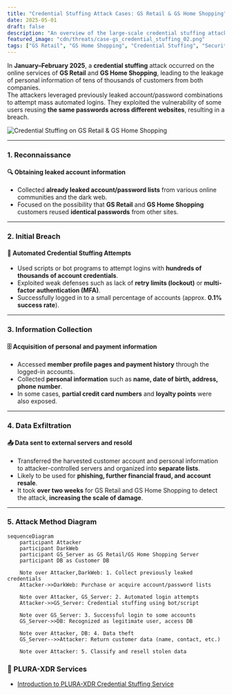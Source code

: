 ```yaml
---
title: "Credential Stuffing Attack Cases: GS Retail & GS Home Shopping"
date: 2025-05-01
draft: false
description: "An overview of the large-scale credential stuffing attacks on GS Retail and GS Home Shopping during January–February 2025, including attack techniques."
featured_image: "cdn/threats/case-gs_credential_stuffing_02.png"
tags: ["GS Retail", "GS Home Shopping", "Credential Stuffing", "Security Incident", "Data Breach", "Web Security"]
---
```


In **January–February 2025**, a **credential stuffing** attack occurred on the online services of **GS Retail** and **GS Home Shopping**, leading to the leakage of personal information of tens of thousands of customers from both companies.  
The attackers leveraged previously leaked account/password combinations to attempt mass automated logins. They exploited the vulnerability of some users reusing **the same passwords across different websites**, resulting in a breach.

<!--more-->
![Credential Stuffing on GS Retail & GS Home Shopping](https://blog.plura.io/cdn/threats/case-gs_credential_stuffing_02.png)

---

### 1. **Reconnaissance**
#### 🔍 **Obtaining leaked account information**
- Collected **already leaked account/password lists** from various online communities and the dark web.
- Focused on the possibility that **GS Retail** and **GS Home Shopping** customers reused **identical passwords** from other sites.

---

### 2. **Initial Breach**
#### 🚨 **Automated Credential Stuffing Attempts**
- Used scripts or bot programs to attempt logins with **hundreds of thousands of account credentials**.
- Exploited weak defenses such as lack of **retry limits (lockout)** or **multi-factor authentication (MFA)**.
- Successfully logged in to a small percentage of accounts (approx. **0.1% success rate**).

---

### 3. **Information Collection**
#### 🗄️ **Acquisition of personal and payment information**
- Accessed **member profile pages and payment history** through the logged-in accounts.
- Collected **personal information** such as **name, date of birth, address, phone number**.
- In some cases, **partial credit card numbers** and **loyalty points** were also exposed.

---

### 4. **Data Exfiltration**
#### 📤 **Data sent to external servers and resold**
- Transferred the harvested customer account and personal information to attacker-controlled servers and organized into **separate lists**.
- Likely to be used for **phishing, further financial fraud, and account resale**.
- It took **over two weeks** for GS Retail and GS Home Shopping to detect the attack, **increasing the scale of damage**.

---

### 5. **Attack Method Diagram**

```mermaid
sequenceDiagram
    participant Attacker
    participant DarkWeb
    participant GS_Server as GS Retail/GS Home Shopping Server
    participant DB as Customer DB

    Note over Attacker,DarkWeb: 1. Collect previously leaked credentials
    Attacker->>DarkWeb: Purchase or acquire account/password lists

    Note over Attacker, GS_Server: 2. Automated login attempts
    Attacker->>GS_Server: Credential stuffing using bot/script

    Note over GS_Server: 3. Successful login to some accounts
    GS_Server->>DB: Recognized as legitimate user, access DB

    Note over Attacker, DB: 4. Data theft
    GS_Server-->>Attacker: Return customer data (name, contact, etc.)

    Note over Attacker: 5. Classify and resell stolen data
```

### 🌟 PLURA-XDR Services
- [Introduction to PLURA-XDR Credential Stuffing Service](https://www.plura.io/underattack)
